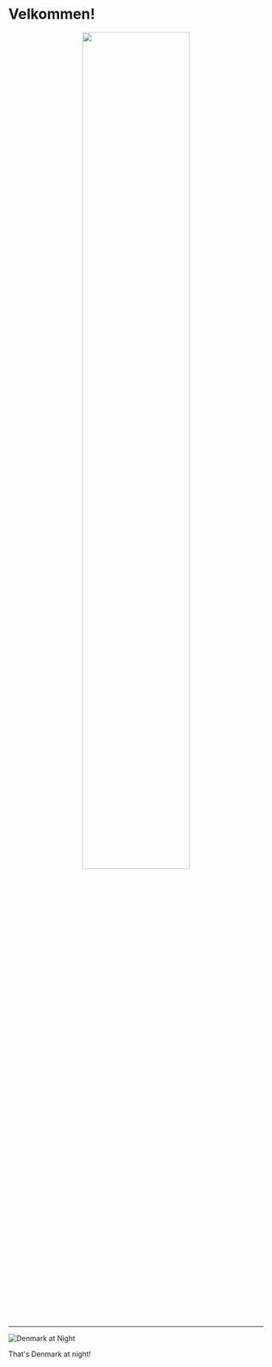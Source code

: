 <!-- Never trust the month of April.

---

## I’m currently working on ...
- My own kernel (for educational purposes, nothing fancy). :)

- Rowland Hall's FTC Robot Software

- [This](https://www.youtube.com/watch?v=dQw4w9WgXcQ)

---
-->

# Velkommen!

<p align="center">
<img width="65%" src="https://streak-stats.demolab.com?user=IsaccBarker&theme=github-dark&hide_border=true&date_format=n%2Fj%5B%2FY%5D">
</p>

---

![Denmark at Night](https://i.imgur.com/EWe3ldp.jpeg)

That's Denmark at night!

<!-- TOOD: Add back once Helix receives plugin support so I can hook up wakatime. ---

# Statistics
I'm on medical leave from school, so hopefully I can get these up!

<p align="center">
    <img width=65% src="https://github-readme-stats.vercel.app/api/wakatime?username=isaccbarker&&hide=javascript,html,css,cmake,Nginx%20Configuration%20File,markdown,groovy,text,properties,tmux,sql,matlab,systemd,yaml,json,bc,xml,csv,ini,PacmanConf,Other,viml,Image%20%28jpeg%29,crontab,zsh,swift,objective-c,meson,protocol%20buffer,common%20lisp,arduino,conf,toml&langs_count=8&theme=dark">
</p> -->
<!-- </p> -->
